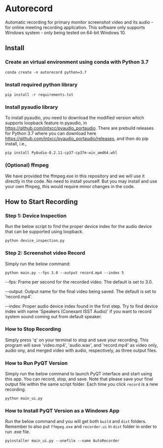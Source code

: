 # Autorecord
Automatic recording for primary monitor screenshot video and its audio - for online meeting recording application. This software only supports Windows system - only being tested on 64-bit Windows 10.

## Install

### Create an virtual environment using conda with Python 3.7
```
conda create -n autorecord python=3.7
```

### Install required python library
```
pip install -r requirements.txt
```

### Install pyaudio library

To install pyaudio, you need to download the modified version which supports loopback feature in pyaudio, in https://github.com/intxcc/pyaudio_portaudio. There are prebuild releases for Python 3.7 where you can download here https://github.com/intxcc/pyaudio_portaudio/releases, and then do pip install, i.e.,
```
pip install PyAudio-0.2.11-cp37-cp37m-win_amd64.whl
```

### (Optional) ffmpeg

We have provided the ffmpeg.exe in this repository and we will use it directly in the code. No need to install yourself. But you may install and use your own ffmpeg, this would require minor changes in the code.

## How to Start Recording

### Step 1: Device Inspection
Run the below script to find the proper device index for the audio device that can be supported using loopback.

```
python device_inspection.py
```

### Step 2: Screenshot video Record

Simply run the below command:

```
python main.py --fps 3.0 --output record.mp4 --index 5
```

--fps: Frame per second for the recorded video. The default is set to 3.0.

--output: Output name for the final video being saved. The default is set to 'record.mp4'.

--index: Proper audio device index found in the first step. Try to find device index with name 'Speakers (Conexant ISST Audio)' if you want to record system sound coming out from default speaker.

### How to Stop Recording

Simply press 'q' on your terminal to stop and save your recording. This program will save 'video.mp4', 'audio.wav', and 'record.mp4' as video only, audio ony, and merged video with audio, respectively, as three output files.

### How to Run PyQT Version

Simply run the below command to launch PyQT interface and start using this app. You can record, stop, and save. Note that please save your final output file within the same script folder. Each time you click `record` is a new recording.
```
python main_ui.py
```

### How to Install PyQT Version as a Windows App

Run the below command and you will get both `build` and `dist` folders. Remember to also put `ffmpeg.exe` and `recorder.ui` in `dist` folder in order to run .exe file.
```
pyinstaller main_ui.py --onefile --name AutoRecorder
```
